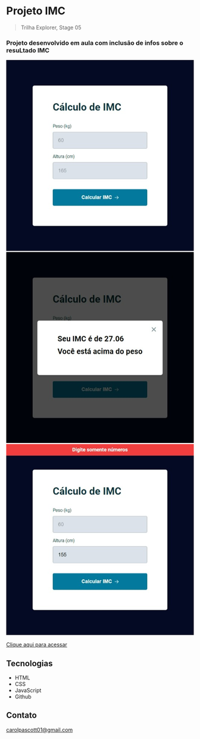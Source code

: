 # Projeto IMC

> Trilha Explorer, Stage 05

<h3> Projeto desenvolvido em aula com inclusão de infos sobre o resuLtado IMC </h3>

<img src="https://github.com/carolpascott/calculoIMC/blob/main/images/tela_inicial.jpeg?raw=true">
<img src="https://github.com/carolpascott/calculoIMC/blob/main/images/resultado_IMC.jpeg?raw=true">
<img src="https://github.com/carolpascott/calculoIMC/blob/main/images/erro.jpeg?raw=true">

[Clique aqui para acessar](https://carolpascott.github.io/calculoIMC/)

## Tecnologias
- HTML
- CSS
- JavaScript
- Github

## Contato
carolpascott01@gmail.com
